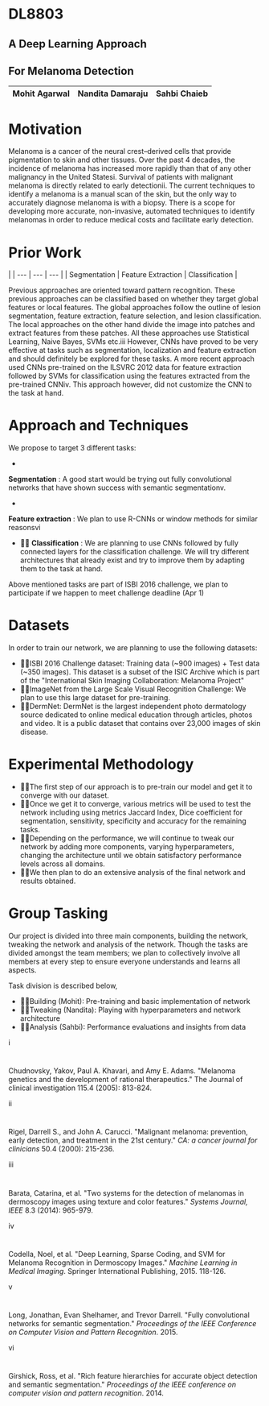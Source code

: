 # DL8803
## A Deep Learning Approach

## For Melanoma Detection

| Mohit Agarwal | Nandita Damaraju | Sahbi Chaieb |
| --- | --- | --- |

# Motivation

Melanoma is a cancer of the neural crest–derived cells that provide pigmentation to skin and other tissues. Over the past 4 decades, the incidence of melanoma has increased more rapidly than that of any other malignancy in the United Statesi. Survival of patients with malignant melanoma is directly related to early detectionii.  The current techniques to identify a melanoma is a manual scan of the skin, but the only way to accurately diagnose melanoma is with a biopsy. There is a scope for developing more accurate, non-invasive, automated techniques to identify melanomas in order to reduce medical costs and facilitate early detection.

# Prior Work



 |
| --- | --- | --- |
| Segmentation | Feature Extraction | Classification |

Previous approaches are oriented toward pattern recognition. These previous approaches can be classified based on whether they target global features or local features. The global approaches follow the outline of lesion segmentation, feature extraction, feature selection, and lesion classification. The local approaches on the other hand divide the image into patches and extract features from these patches. All these approaches use Statistical Learning, Naive Bayes, SVMs etc.iii However, CNNs have proved to be very effective at tasks such as segmentation, localization and feature extraction and should definitely be explored for these tasks. A more recent approach used CNNs pre-trained on the ILSVRC 2012 data for feature extraction followed by SVMs for classification using the features extracted from the pre-trained CNNiv. This approach however, did not customize the CNN to the task at hand.

# Approach and Techniques

We propose to target 3 different tasks:

-
**Segmentation** : A good start would be trying out fully convolutional networks that have shown success with semantic segmentationv.

-
**Feature extraction** : We plan to use R-CNNs or window methods for similar reasonsvi
-  **Classification** : We are planning to use CNNs followed by fully connected layers for the classification challenge. We will try different architectures that already exist and try to improve them by adapting them to the task at hand.

Above mentioned tasks are part of ISBI 2016 challenge, we plan to participate if we happen to meet challenge deadline (Apr 1)

# Datasets

In order to train our network, we are planning to use the following datasets:

- ISBI 2016 Challenge dataset: Training data (~900 images) + Test data (~350 images). This dataset is a subset of the ISIC Archive which is part of the "International Skin Imaging Collaboration: Melanoma Project"
- ImageNet from the Large Scale Visual Recognition Challenge: We plan to use this large dataset for pre-training.
- DermNet: DermNet is the largest independent photo dermatology source dedicated to online medical education through articles, photos and video. It is a public dataset that contains over 23,000 images of skin disease.

# Experimental Methodology

- The first step of our approach is to pre-train our model and get it to converge with our dataset.
- Once we get it to converge, various metrics will be used to test the network including using metrics Jaccard Index, Dice coefficient for segmentation, sensitivity, specificity and accuracy for the remaining tasks.
- Depending on the performance, we will continue to tweak our network by adding more components, varying hyperparameters, changing the architecture until we obtain satisfactory performance levels across all domains.
- We then plan to do an extensive analysis of the final network and results obtained.

# Group Tasking

Our project is divided into three main components, building the network, tweaking the network and analysis of the network. Though the tasks are divided amongst the team members; we plan to collectively involve all members at every step to ensure everyone understands and learns all aspects.

Task division is described below,

- Building (Mohit): Pre-training and basic implementation of network
- Tweaking (Nandita): Playing with hyperparameters and network architecture
- Analysis (Sahbi): Performance evaluations and insights from data

i

#
Chudnovsky, Yakov, Paul A. Khavari, and Amy E. Adams. "Melanoma genetics and the development of rational therapeutics." The Journal of clinical investigation 115.4 (2005): 813-824.

ii

#
 Rigel, Darrell S., and John A. Carucci. "Malignant melanoma: prevention, early detection, and treatment in the 21st century." _CA: a cancer journal for clinicians_ 50.4 (2000): 215-236.

iii

#
 Barata, Catarina, et al. "Two systems for the detection of melanomas in dermoscopy images using texture and color features." _Systems Journal, IEEE_ 8.3 (2014): 965-979.

iv

#
 Codella, Noel, et al. "Deep Learning, Sparse Coding, and SVM for Melanoma Recognition in Dermoscopy Images." _Machine Learning in Medical Imaging_. Springer International Publishing, 2015. 118-126.

v

#
 Long, Jonathan, Evan Shelhamer, and Trevor Darrell. "Fully convolutional networks for semantic segmentation." _Proceedings of the IEEE Conference on Computer Vision and Pattern Recognition_. 2015.

vi

#
 Girshick, Ross, et al. "Rich feature hierarchies for accurate object detection and semantic segmentation." _Proceedings of the IEEE conference on computer vision and pattern recognition_. 2014.
